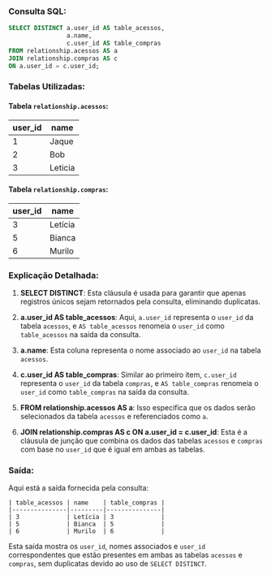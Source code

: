### Consulta SQL:

```sql
SELECT DISTINCT a.user_id AS table_acessos,
                a.name,
                c.user_id AS table_compras
FROM relationship.acessos AS a
JOIN relationship.compras AS c
ON a.user_id = c.user_id;
```

### Tabelas Utilizadas:

#### Tabela `relationship.acessos`:

| user_id | name    |
|---------|---------|
| 1       | Jaque   |
| 2       | Bob     |
| 3       | Leticia |

#### Tabela `relationship.compras`:

| user_id | name    |
|---------|---------|
| 3       | Letícia |
| 5       | Bianca  |
| 6       | Murilo  |

### Explicação Detalhada:

1. **SELECT DISTINCT**: Esta cláusula é usada para garantir que apenas registros únicos sejam retornados pela consulta, eliminando duplicatas.

2. **a.user_id AS table_acessos**: Aqui, `a.user_id` representa o `user_id` da tabela `acessos`, e `AS table_acessos` renomeia o `user_id` como `table_acessos` na saída da consulta.

3. **a.name**: Esta coluna representa o nome associado ao `user_id` na tabela `acessos`.

4. **c.user_id AS table_compras**: Similar ao primeiro item, `c.user_id` representa o `user_id` da tabela `compras`, e `AS table_compras` renomeia o `user_id` como `table_compras` na saída da consulta.

5. **FROM relationship.acessos AS a**: Isso especifica que os dados serão selecionados da tabela `acessos` e referenciados como `a`.

6. **JOIN relationship.compras AS c ON a.user_id = c.user_id**: Esta é a cláusula de junção que combina os dados das tabelas `acessos` e `compras` com base no `user_id` que é igual em ambas as tabelas.

### Saída:

Aqui está a saída fornecida pela consulta:

```
| table_acessos | name    | table_compras |
|---------------|---------|---------------|
| 3             | Letícia | 3             |
| 5             | Bianca  | 5             |
| 6             | Murilo  | 6             |
```

Esta saída mostra os `user_id`, nomes associados e `user_id` correspondentes que estão presentes em ambas as tabelas `acessos` e `compras`, sem duplicatas devido ao uso de `SELECT DISTINCT`.